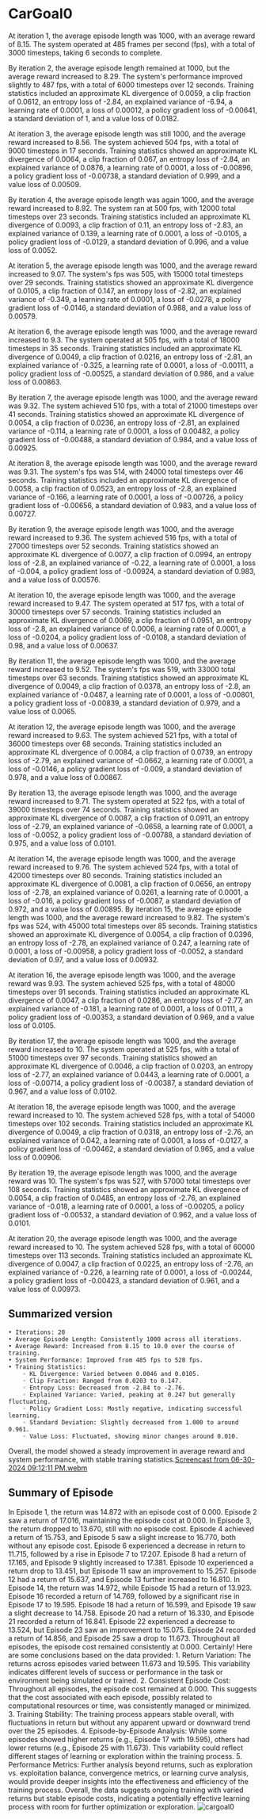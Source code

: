 # CarGoal0

At iteration 1, the average episode length was 1000, with an average reward of 8.15. The system operated at 485 frames per second (fps), with a total of 3000 timesteps, taking 6 seconds to complete.

By iteration 2, the average episode length remained at 1000, but the average reward increased to 8.29. The system's performance improved slightly to 487 fps, with a total of 6000 timesteps over 12 seconds. Training statistics included an approximate KL divergence of 0.0059, a clip fraction of 0.0612, an entropy loss of -2.84, an explained variance of -6.94, a learning rate of 0.0001, a loss of 0.00012, a policy gradient loss of -0.00641, a standard deviation of 1, and a value loss of 0.0182.

At iteration 3, the average episode length was still 1000, and the average reward increased to 8.56. The system achieved 504 fps, with a total of 9000 timesteps in 17 seconds. Training statistics showed an approximate KL divergence of 0.0064, a clip fraction of 0.067, an entropy loss of -2.84, an explained variance of 0.0876, a learning rate of 0.0001, a loss of -0.00896, a policy gradient loss of -0.00738, a standard deviation of 0.999, and a value loss of 0.00509.

By iteration 4, the average episode length was again 1000, and the average reward increased to 8.92. The system ran at 500 fps, with 12000 total timesteps over 23 seconds. Training statistics included an approximate KL divergence of 0.0093, a clip fraction of 0.11, an entropy loss of -2.83, an explained variance of 0.139, a learning rate of 0.0001, a loss of -0.0105, a policy gradient loss of -0.0129, a standard deviation of 0.996, and a value loss of 0.0052.

At iteration 5, the average episode length was 1000, and the average reward increased to 9.07. The system's fps was 505, with 15000 total timesteps over 29 seconds. Training statistics showed an approximate KL divergence of 0.0105, a clip fraction of 0.147, an entropy loss of -2.82, an explained variance of -0.349, a learning rate of 0.0001, a loss of -0.0278, a policy gradient loss of -0.0146, a standard deviation of 0.988, and a value loss of 0.00579.

At iteration 6, the average episode length was 1000, and the average reward increased to 9.3. The system operated at 505 fps, with a total of 18000 timesteps in 35 seconds. Training statistics included an approximate KL divergence of 0.0049, a clip fraction of 0.0216, an entropy loss of -2.81, an explained variance of -0.325, a learning rate of 0.0001, a loss of -0.00111, a policy gradient loss of -0.00525, a standard deviation of 0.986, and a value loss of 0.00863.

By iteration 7, the average episode length was 1000, and the average reward was 9.32. The system achieved 510 fps, with a total of 21000 timesteps over 41 seconds. Training statistics showed an approximate KL divergence of 0.0054, a clip fraction of 0.0236, an entropy loss of -2.81, an explained variance of -0.114, a learning rate of 0.0001, a loss of 0.00482, a policy gradient loss of -0.00488, a standard deviation of 0.984, and a value loss of 0.00925.

At iteration 8, the average episode length was 1000, and the average reward was 9.31. The system's fps was 514, with 24000 total timesteps over 46 seconds. Training statistics included an approximate KL divergence of 0.0058, a clip fraction of 0.0523, an entropy loss of -2.8, an explained variance of -0.166, a learning rate of 0.0001, a loss of -0.00726, a policy gradient loss of -0.00656, a standard deviation of 0.983, and a value loss of 0.00727.

By iteration 9, the average episode length was 1000, and the average reward increased to 9.36. The system achieved 516 fps, with a total of 27000 timesteps over 52 seconds. Training statistics showed an approximate KL divergence of 0.0077, a clip fraction of 0.0994, an entropy loss of -2.8, an explained variance of -0.22, a learning rate of 0.0001, a loss of -0.004, a policy gradient loss of -0.00924, a standard deviation of 0.983, and a value loss of 0.00576.

At iteration 10, the average episode length was 1000, and the average reward increased to 9.47. The system operated at 517 fps, with a total of 30000 timesteps over 57 seconds. Training statistics included an approximate KL divergence of 0.0069, a clip fraction of 0.0951, an entropy loss of -2.8, an explained variance of 0.0006, a learning rate of 0.0001, a loss of -0.0204, a policy gradient loss of -0.0108, a standard deviation of 0.98, and a value loss of 0.00637.

By iteration 11, the average episode length was 1000, and the average reward increased to 9.52. The system's fps was 519, with 33000 total timesteps over 63 seconds. Training statistics showed an approximate KL divergence of 0.0049, a clip fraction of 0.0378, an entropy loss of -2.8, an explained variance of -0.0487, a learning rate of 0.0001, a loss of -0.00801, a policy gradient loss of -0.00839, a standard deviation of 0.979, and a value loss of 0.0065.

At iteration 12, the average episode length was 1000, and the average reward increased to 9.63. The system achieved 521 fps, with a total of 36000 timesteps over 68 seconds. Training statistics included an approximate KL divergence of 0.0084, a clip fraction of 0.0739, an entropy loss of -2.79, an explained variance of -0.0662, a learning rate of 0.0001, a loss of -0.0146, a policy gradient loss of -0.009, a standard deviation of 0.978, and a value loss of 0.00867.

By iteration 13, the average episode length was 1000, and the average reward increased to 9.71. The system operated at 522 fps, with a total of 39000 timesteps over 74 seconds. Training statistics showed an approximate KL divergence of 0.0087, a clip fraction of 0.0911, an entropy loss of -2.79, an explained variance of -0.0658, a learning rate of 0.0001, a loss of -0.0052, a policy gradient loss of -0.00788, a standard deviation of 0.975, and a value loss of 0.0101.

At iteration 14, the average episode length was 1000, and the average reward increased to 9.76. The system achieved 524 fps, with a total of 42000 timesteps over 80 seconds. Training statistics included an approximate KL divergence of 0.0081, a clip fraction of 0.0656, an entropy loss of -2.78, an explained variance of 0.0261, a learning rate of 0.0001, a loss of -0.016, a policy gradient loss of -0.0087, a standard deviation of 0.972, and a value loss of 0.00895.
By iteration 15, the average episode length was 1000, and the average reward increased to 9.82. The system's fps was 524, with 45000 total timesteps over 85 seconds. Training statistics showed an approximate KL divergence of 0.0054, a clip fraction of 0.0396, an entropy loss of -2.78, an explained variance of 0.247, a learning rate of 0.0001, a loss of -0.00958, a policy gradient loss of -0.0052, a standard deviation of 0.97, and a value loss of 0.00932.

At iteration 16, the average episode length was 1000, and the average reward was 9.93. The system achieved 525 fps, with a total of 48000 timesteps over 91 seconds. Training statistics included an approximate KL divergence of 0.0047, a clip fraction of 0.0286, an entropy loss of -2.77, an explained variance of -0.181, a learning rate of 0.0001, a loss of 0.0111, a policy gradient loss of -0.00353, a standard deviation of 0.969, and a value loss of 0.0105.

By iteration 17, the average episode length was 1000, and the average reward increased to 10. The system operated at 525 fps, with a total of 51000 timesteps over 97 seconds. Training statistics showed an approximate KL divergence of 0.0046, a clip fraction of 0.0203, an entropy loss of -2.77, an explained variance of 0.0443, a learning rate of 0.0001, a loss of -0.00714, a policy gradient loss of -0.00387, a standard deviation of 0.967, and a value loss of 0.0102.

At iteration 18, the average episode length was 1000, and the average reward increased to 10. The system achieved 528 fps, with a total of 54000 timesteps over 102 seconds. Training statistics included an approximate KL divergence of 0.0049, a clip fraction of 0.0318, an entropy loss of -2.76, an explained variance of 0.042, a learning rate of 0.0001, a loss of -0.0127, a policy gradient loss of -0.00462, a standard deviation of 0.965, and a value loss of 0.00906.

By iteration 19, the average episode length was 1000, and the average reward was 10. The system's fps was 527, with 57000 total timesteps over 108 seconds. Training statistics showed an approximate KL divergence of 0.0054, a clip fraction of 0.0485, an entropy loss of -2.76, an explained variance of -0.018, a learning rate of 0.0001, a loss of -0.00205, a policy gradient loss of -0.00532, a standard deviation of 0.962, and a value loss of 0.0101.

At iteration 20, the average episode length was 1000, and the average reward increased to 10. The system achieved 528 fps, with a total of 60000 timesteps over 113 seconds. Training statistics included an approximate KL divergence of 0.0047, a clip fraction of 0.0225, an entropy loss of -2.76, an explained variance of -0.226, a learning rate of 0.0001, a loss of -0.00244, a policy gradient loss of -0.00423, a standard deviation of 0.961, and a value loss of 0.00973.

## Summarized version 
    • Iterations: 20
    • Average Episode Length: Consistently 1000 across all iterations.
    • Average Reward: Increased from 8.15 to 10.0 over the course of training.
    • System Performance: Improved from 485 fps to 528 fps.
    • Training Statistics:
        ◦ KL Divergence: Varied between 0.0046 and 0.0105.
        ◦ Clip Fraction: Ranged from 0.0203 to 0.147.
        ◦ Entropy Loss: Decreased from -2.84 to -2.76.
        ◦ Explained Variance: Varied, peaking at 0.247 but generally fluctuating.
        ◦ Policy Gradient Loss: Mostly negative, indicating successful learning.
        ◦ Standard Deviation: Slightly decreased from 1.000 to around 0.961.
        ◦ Value Loss: Fluctuated, showing minor changes around 0.010.
Overall, the model showed a steady improvement in average reward and system performance, with stable training statistics.[Screencast from 06-30-2024 09:12:11 PM.webm](https://github.com/Naveed776/Reinforcement-Learning/assets/91262613/01024ffa-3523-4448-bbb1-47a2722e66a2)


## Summary of Episode
In Episode 1, the return was 14.872 with an episode cost of 0.000. Episode 2 saw a return of 17.016, maintaining the episode cost at 0.000. In Episode 3, the return dropped to 13.670, still with no episode cost. Episode 4 achieved a return of 15.753, and Episode 5 saw a slight increase to 16.770, both without any episode cost.
Episode 6 experienced a decrease in return to 11.715, followed by a rise in Episode 7 to 17.207. Episode 8 had a return of 17.165, and Episode 9 slightly increased to 17.381. Episode 10 experienced a return drop to 13.451, but Episode 11 saw an improvement to 15.257. Episode 12 had a return of 15.637, and Episode 13 further increased to 16.810.
In Episode 14, the return was 14.972, while Episode 15 had a return of 13.923. Episode 16 recorded a return of 14.769, followed by a significant rise in Episode 17 to 19.595. Episode 18 had a return of 16.599, and Episode 19 saw a slight decrease to 14.758. Episode 20 had a return of 16.330, and Episode 21 recorded a return of 16.841.
Episode 22 experienced a decrease to 13.524, but Episode 23 saw an improvement to 15.075. Episode 24 recorded a return of 14.856, and Episode 25 saw a drop to 11.673. Throughout all episodes, the episode cost remained consistently at 0.000.
Certainly! Here are some conclusions based on the data provided:
    1. Return Variation: The returns across episodes varied between 11.673 and 19.595. This variability indicates different levels of success or performance in the task or environment being simulated or trained.
    2. Consistent Episode Cost: Throughout all episodes, the episode cost remained at 0.000. This suggests that the cost associated with each episode, possibly related to computational resources or time, was consistently managed or minimized.
    3. Training Stability: The training process appears stable overall, with fluctuations in return but without any apparent upward or downward trend over the 25 episodes.
    4. Episode-by-Episode Analysis: While some episodes showed higher returns (e.g., Episode 17 with 19.595), others had lower returns (e.g., Episode 25 with 11.673). This variability could reflect different stages of learning or exploration within the training process.
    5. Performance Metrics: Further analysis beyond returns, such as exploration vs. exploitation balance, convergence metrics, or learning curve analysis, would provide deeper insights into the effectiveness and efficiency of the training process.
Overall, the data suggests ongoing training with varied returns but stable episode costs, indicating a potentially effective learning process with room for further optimization or exploration.
![cargoal0](https://github.com/Naveed776/Reinforcement-Learning/assets/91262613/4248fd33-bdf4-4160-bc87-30b845552d9f)


